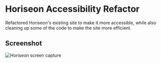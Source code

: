 # Horiseon Accessibility Refactor

Refactored Horiseon's existing site to make it more accessible, while also cleaning up some of the code to make the site more efficient.

## Screenshot

<img src="./develop/assets/images/screencapture-horiseon.png" alt="Horiseon screen capture" />